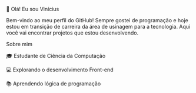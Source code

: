 👋 Olá! Eu sou Vinícius

Bem-vindo ao meu perfil do GitHub! Sempre gostei de programação e hoje estou em transição de carreira da área de usinagem para a tecnologia. Aqui você vai encontrar projetos que estou desenvolvendo.

Sobre mim

🎓 Estudante de Ciência da Computação  

💻 Explorando o desenvolvimento Front-end

📚 Aprendendo lógica de programação  



